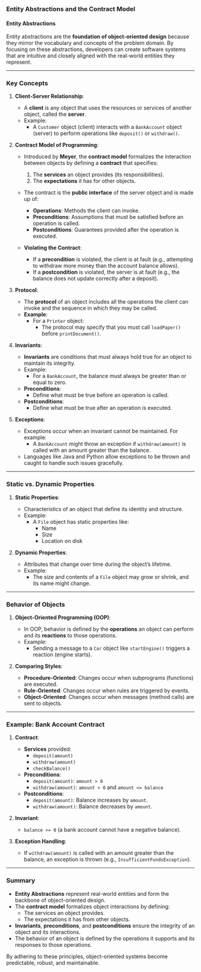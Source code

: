 ### **Entity Abstractions and the Contract Model**

#### **Entity Abstractions**
Entity abstractions are the **foundation of object-oriented design** because they mirror the vocabulary and concepts of the problem domain. By focusing on these abstractions, developers can create software systems that are intuitive and closely aligned with the real-world entities they represent.

---

### **Key Concepts**

1. **Client-Server Relationship**:
   - A **client** is any object that uses the resources or services of another object, called the **server**.
   - Example:
     - A `Customer` object (client) interacts with a `BankAccount` object (server) to perform operations like `deposit()` or `withdraw()`.

2. **Contract Model of Programming**:
   - Introduced by **Meyer**, the **contract model** formalizes the interaction between objects by defining a **contract** that specifies:
     1. The **services** an object provides (its responsibilities).
     2. The **expectations** it has for other objects.
   - The contract is the **public interface** of the server object and is made up of:
     - **Operations**: Methods the client can invoke.
     - **Preconditions**: Assumptions that must be satisfied before an operation is called.
     - **Postconditions**: Guarantees provided after the operation is executed.

   - **Violating the Contract**:
     - If a **precondition** is violated, the client is at fault (e.g., attempting to withdraw more money than the account balance allows).
     - If a **postcondition** is violated, the server is at fault (e.g., the balance does not update correctly after a deposit).

3. **Protocol**:
   - The **protocol** of an object includes all the operations the client can invoke and the sequence in which they may be called.
   - **Example**:
     - For a `Printer` object:
       - The protocol may specify that you must call `loadPaper()` before `printDocument()`.

4. **Invariants**:
   - **Invariants** are conditions that must always hold true for an object to maintain its integrity.
   - Example:
     - For a `BankAccount`, the balance must always be greater than or equal to zero.
   - **Preconditions**:
     - Define what must be true before an operation is called.
   - **Postconditions**:
     - Define what must be true after an operation is executed.

5. **Exceptions**:
   - Exceptions occur when an invariant cannot be maintained. For example:
     - A `BankAccount` might throw an exception if `withdraw(amount)` is called with an amount greater than the balance.
   - Languages like Java and Python allow exceptions to be thrown and caught to handle such issues gracefully.

---

### **Static vs. Dynamic Properties**

1. **Static Properties**:
   - Characteristics of an object that define its identity and structure.
   - Example:
     - A `File` object has static properties like:
       - Name
       - Size
       - Location on disk

2. **Dynamic Properties**:
   - Attributes that change over time during the object’s lifetime.
   - Example:
     - The size and contents of a `File` object may grow or shrink, and its name might change.

---

### **Behavior of Objects**

1. **Object-Oriented Programming (OOP)**:
   - In OOP, behavior is defined by the **operations** an object can perform and its **reactions** to those operations.
   - Example:
     - Sending a message to a `Car` object like `startEngine()` triggers a reaction (engine starts).

2. **Comparing Styles**:
   - **Procedure-Oriented**: Changes occur when subprograms (functions) are executed.
   - **Rule-Oriented**: Changes occur when rules are triggered by events.
   - **Object-Oriented**: Changes occur when messages (method calls) are sent to objects.

---

### **Example: Bank Account Contract**

1. **Contract**:
   - **Services** provided:
     - `deposit(amount)`
     - `withdraw(amount)`
     - `checkBalance()`
   - **Preconditions**:
     - `deposit(amount)`: `amount > 0`
     - `withdraw(amount)`: `amount > 0` and `amount <= balance`
   - **Postconditions**:
     - `deposit(amount)`: Balance increases by `amount`.
     - `withdraw(amount)`: Balance decreases by `amount`.

2. **Invariant**:
   - `balance >= 0` (a bank account cannot have a negative balance).

3. **Exception Handling**:
   - If `withdraw(amount)` is called with an amount greater than the balance, an exception is thrown (e.g., `InsufficientFundsException`).

---

### **Summary**

- **Entity Abstractions** represent real-world entities and form the backbone of object-oriented design.
- The **contract model** formalizes object interactions by defining:
  - The services an object provides.
  - The expectations it has from other objects.
- **Invariants**, **preconditions**, and **postconditions** ensure the integrity of an object and its interactions.
- The behavior of an object is defined by the operations it supports and its responses to those operations.

By adhering to these principles, object-oriented systems become predictable, robust, and maintainable.